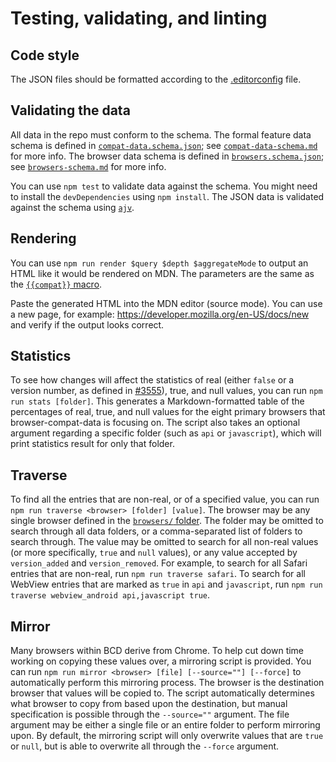 # Testing, validating, and linting

## Code style

The JSON files should be formatted according to the [.editorconfig](https://github.com/mdn/browser-compat-data/blob/master/.editorconfig) file.

## Validating the data

All data in the repo must conform to the schema. The formal feature data schema is defined in [`compat-data.schema.json`](https://github.com/mdn/browser-compat-data/blob/master/schemas/compat-data.schema.json); see [`compat-data-schema.md`](https://github.com/mdn/browser-compat-data/blob/master/schemas/compat-data-schema.md) for more info. The browser data schema is defined in [`browsers.schema.json`](https://github.com/mdn/browser-compat-data/blob/master/schemas/browsers.schema.json); see [`browsers-schema.md`](https://github.com/mdn/browser-compat-data/blob/master/schemas/browsers-schema.md) for more info.

You can use `npm test` to validate data against the schema. You might need to install the `devDependencies` using `npm install`.
The JSON data is validated against the schema using [`ajv`](http://epoberezkin.github.io/ajv/).

## Rendering

You can use `npm run render $query $depth $aggregateMode` to output an HTML like it would be rendered on MDN.
The parameters are the same as the [`{{compat}}` macro](https://github.com/mdn/kumascript/blob/master/macros/Compat.ejs).

Paste the generated HTML into the MDN editor (source mode). You can use a new page, for example: https://developer.mozilla.org/en-US/docs/new and verify if the output looks correct.

## Statistics

To see how changes will affect the statistics of real (either `false` or a version number, as defined in [#3555](https://github.com/mdn/browser-compat-data/issues/3555)), true, and null values, you can run `npm run stats [folder]`.  This generates a Markdown-formatted table of the percentages of real, true, and null values for the eight primary browsers that browser-compat-data is focusing on.  The script also takes an optional argument regarding a specific folder (such as `api` or `javascript`), which will print statistics result for only that folder.

## Traverse
To find all the entries that are non-real, or of a specified value, you can run `npm run traverse <browser> [folder] [value]`.  The browser may be any single browser defined in the [`browsers/` folder](https://github.com/mdn/browser-compat-data/blob/master/browsers/).  The folder may be omitted to search through all data folders, or a comma-separated list of folders to search through.  The value may be omitted to search for all non-real values (or more specifically, `true` and `null` values), or any value accepted by `version_added` and `version_removed`.  For example, to search for all Safari entries that are non-real, run `npm run traverse safari`.  To search for all WebView entries that are marked as `true` in `api` and `javascript`, run `npm run traverse webview_android api,javascript true`.

## Mirror
Many browsers within BCD derive from Chrome.  To help cut down time working on copying these values over, a mirroring script is provided.  You can run `npm run mirror <browser> [file] [--source=""] [--force]` to automatically perform this mirroring process.  The browser is the destination browser that values will be copied to.  The script automatically determines what browser to copy from based upon the destination, but manual specification is possible through the `--source=""` argument.  The file argument may be either a single file or an entire folder to perform mirroring upon.  By default, the mirroring script will only overwrite values that are `true` or `null`, but is able to overwrite all through the `--force` argument.
